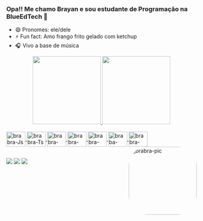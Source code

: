 ### Opa!! Me chamo Brayan e sou estudante de Programação na BlueEdTech 👋

- 😄 Pronomes: ele/dele
- ⚡ Fun fact: Amo frango frito gelado com ketchup
- 🎧 Vivo a base de música

<div align="center">
  <a href="https://github.com/brabrahen">
  <img height="180em" src="https://github-readme-stats.vercel.app/api?username=brabrahen&show_icons=true&theme=gruvbox&include_all_commits=true&count_private=true"/>
  <img height="180em" src="https://github-readme-stats.vercel.app/api/top-langs/?username=brabrahen&layout=compact&langs_count=7&theme=gruvbox"/>
</div>
<div style="display: inline_block"><br>
  <img align="center" alt="brabra-Js" height="40" width="50" src="https://cdn.jsdelivr.net/gh/devicons/devicon/icons/javascript/javascript-original.svg">
  <img align="center" alt="brabra-Ts" height="40" width="50" src="https://cdn.jsdelivr.net/gh/devicons/devicon/icons/typescript/typescript-original.svg">
  <img align="center" alt="brabra-React" height="40" width="50" src="https://cdn.jsdelivr.net/gh/devicons/devicon/icons/react/react-original.svg">
  <img align="center" alt="brabra-HTML" height="40" width="50" src="https://cdn.jsdelivr.net/gh/devicons/devicon/icons/html5/html5-original.svg">
  <img align="center" alt="brabra-CSS" height="40" width="50" src="https://cdn.jsdelivr.net/gh/devicons/devicon/icons/css3/css3-original.svg">
  <img align="center" alt="braba-Express" height="40" width="50" src="https://cdn.jsdelivr.net/gh/devicons/devicon/icons/express/express-original.svg">
  <img align="center" alt="brabra-Nest" height="40" width="50" src="https://cdn.jsdelivr.net/gh/devicons/devicon/icons/nestjs/nestjs-plain.svg">
  <img align="right" alt="brabra-pic" height="180" style="border-radius:50px;" src="https://media4.giphy.com/media/hQuNhHxSWYhxp9KmyS/giphy.gif?cid=ecf05e47ru3xi8mjlsld28vmxifr5m6ni4w7eb4i0mlnuqvi&rid=giphy.gif&ct=g">
</div>
  
  ##
 
<div> 
  <a href="https://instagram.com/chocottone_" target="_blank"><img src="https://img.shields.io/badge/-Instagram-%23E4405F?style=for-the-badge&logo=instagram&logoColor=white" target="_blank"></a>
  <a href = "mailto:cbrayanhgdev@gmail.com"><img src="https://img.shields.io/badge/-Gmail-%23333?style=for-the-badge&logo=gmail&logoColor=white" target="_blank"></a>
  <a href="https://www.linkedin.com/in/brayan-henrique-586029180/" target="_blank"><img src="https://img.shields.io/badge/-LinkedIn-%230077B5?style=for-the-badge&logo=linkedin&logoColor=white" target="_blank"></a> 
 
  
 
</div>
